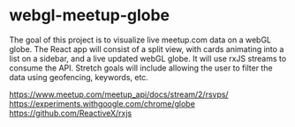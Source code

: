 # webgl-meetup-globe
The goal of this project is to visualize live meetup.com data on a webGL globe. The React app will consist of a split view, with cards animating into a list on a sidebar, and a live updated webGL globe. It will use rxJS streams to consume the API. Stretch goals will include allowing the user to filter the data using geofencing, keywords, etc.

https://www.meetup.com/meetup_api/docs/stream/2/rsvps/
https://experiments.withgoogle.com/chrome/globe
https://github.com/ReactiveX/rxjs
